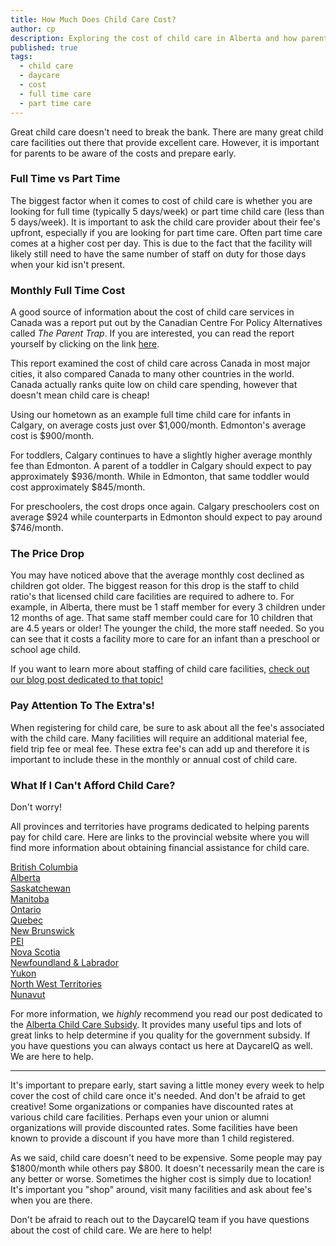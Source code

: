 ```yaml
---
title: How Much Does Child Care Cost?
author: cp
description: Exploring the cost of child care in Alberta and how parents can plan for it.
published: true
tags:
  - child care
  - daycare
  - cost
  - full time care
  - part time care
---
```


Great child care doesn't need to break the bank.  There are many great child care facilities out there that provide excellent care.  However, it is important for parents to be aware of the costs and prepare early.

### Full Time vs Part Time ###

The biggest factor when it comes to cost of child care is whether you are looking for full time (typically 5 days/week) or part time child care (less than 5 days/week).  It is important to ask the child care provider about their fee's upfront, especially if you are looking for part time care.  Often part time care comes at a higher cost per day.  This is due to the fact that the facility will likely still need to have the same number of staff on duty for those days when your kid isn't present.

### Monthly Full Time Cost ###

A good source of information about the cost of child care services in Canada was a report put out by the Canadian Centre For Policy Alternatives called *The Parent Trap*.  If you are interested, you can read the report yourself by clicking on the link [here](https://www.policyalternatives.ca/sites/default/files/uploads/publications/National%20Office/2014/11/Parent_Trap.pdf).  

This report examined the cost of child care across Canada in most major cities, it also compared Canada to many other countries in the world.  Canada actually ranks quite low on child care spending, however that doesn't mean child care is cheap!

Using our hometown as an example full time child care for infants in Calgary, on average costs just over $1,000/month.  Edmonton's average cost is $900/month.

For toddlers, Calgary continues to have a slightly higher average monthly fee than Edmonton.  A parent of a toddler in Calgary should expect to pay approximately $936/month.  While in Edmonton, that same toddler would cost approximately $845/month.

For preschoolers, the cost drops once again.  Calgary preschoolers cost on average $924 while counterparts in Edmonton should expect to pay around $746/month.

### The Price Drop ###

You may have noticed above that the average monthly cost declined as children got older.  The biggest reason for this drop is the staff to child ratio's that licensed child care facilities are required to adhere to.  For example, in Alberta, there must be 1 staff member for every 3 children under 12 months of age.  That same staff member could care for 10 children that are 4.5 years or older!  The younger the child, the more staff needed.  So you can see that it costs a facility more to care for an infant than a preschool or school age child.

If you want to learn more about staffing of child care facilities, [check out our blog post dedicated to that topic!](http://blog.daycareiq.com/2015-Staffing-Requirements/)

### Pay Attention To The Extra's! ###

When registering for child care, be sure to ask about all the fee's associated with the child care.  Many facilities will require an additional material fee, field trip fee or meal fee.  These extra fee's can add up and therefore it is important to include these in the monthly or annual cost of child care.

### What If I Can't Afford Child Care? ###

Don't worry!

All provinces and territories have programs dedicated to helping parents pay for child care.  Here are links to the provincial website where you will find more information about obtaining financial assistance for child care.

[British Columbia](https://www2.gov.bc.ca/gov/content/family-social-supports/caring-for-young-children/running-daycare-preschool/child-care-subsidy)  
[Alberta](http://humanservices.alberta.ca/childcaresubsidy)  
[Saskatchewan](https://www.saskatchewan.ca/residents/family-and-social-support/child-care/paying-for-child-care)  
[Manitoba](https://www.gov.mb.ca/fs/childcare/families/childcare_subsidies.html)  
[Ontario](https://www.ontario.ca/page/child-care-subsidies)  
[Quebec](https://www.revenuquebec.ca/en/citizens/your-situation/parents/other-information-programs-and-credits/additional-subsidized-childcare-contribution/)  
[New Brunswick](http://www2.gnb.ca/content/gnb/en/services/services_renderer.14136.Daycare_Assistance_Program.html)  
[PEI](https://www.princeedwardisland.ca/en/information/family-and-human-services/help-child-care-expenses)  
[Nova Scotia](https://www.ednet.ns.ca/earlyyears/families/childcaresubsidy.shtml)  
[Newfoundland & Labrador](http://www.ed.gov.nl.ca/edu/family/childcare/childcaresubsidy.html)  
[Yukon](http://www.hss.gov.yk.ca/childcaresubsidy.php)  
[North West Territories](https://www.ece.gov.nt.ca/en/services/income-security-programs)  
[Nunavut](https://gov.nu.ca/family-services/programs-services/day-care-subsidy-ds)  

For more information, we *highly* recommend you read our post dedicated to the [Alberta Child Care Subsidy](http://blog.daycareiq.com/2015-the-alberta-child-care-subsidy/).  It provides many useful tips and lots of great links to help determine if you quality for the government subsidy.  If you have questions you can always contact us here at DaycareIQ as well.  We are here to help.

-------------------

It's important to prepare early, start saving a little money every week to help cover the cost of child care once it's needed.  And don't be afraid to get creative!  Some organizations or companies have discounted rates at various child care facilities.  Perhaps even your union or alumni organizations will provide discounted rates.  Some facilities have been known to provide a discount if you have more than 1 child registered.

As we said, child care doesn't need to be expensive.  Some people may pay $1800/month while others pay $800.  It doesn't necessarily mean the care is any better or worse.  Sometimes the higher cost is simply due to location!  It's important you "shop" around, visit many facilities and ask about fee's when you are there.

Don't be afraid to reach out to the DaycareIQ team if you have questions about the cost of child care.  We are here to help!


